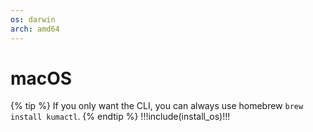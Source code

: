 ```yaml
---
os: darwin
arch: amd64
---
```


# macOS

{% tip %}
If you only want the CLI, you can always use homebrew `brew install kumactl`.
{% endtip %}
!!!include(install_os)!!!
